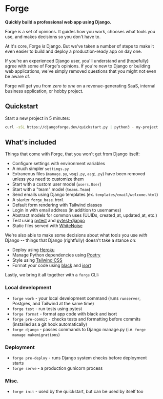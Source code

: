 # Forge

**Quickly build a professional web app using Django.**

Forge is a set of opinions.
It guides how you work,
chooses what tools you use,
and makes decisions so you don't have to.

At it's core,
Forge *is* Django.
But we've taken a number of steps to make it even easier to build and deploy a production-ready app on day one.

If you're an experienced Django user,
you'll understand and (hopefully) agree with some of Forge's opinions.
If you're new to Django or building web applications,
we've simply removed questions that you might not even be aware of.

Forge will get you from *zero to one* on a revenue-generating SaaS, internal business application, or hobby project.

## Quickstart

Start a new project in 5 minutes:

```sh
curl -sSL https://djangoforge.dev/quickstart.py | python3 - my-project
```

## What's included

Things that come with Forge,
that you won't get from Django itself:

- Configure settings with environment variables
- A much simpler `settings.py`
- Extraneous files (`manage.py`, `wsgi.py`, `asgi.py`) have been removed unless you need to customize them
- Start with a custom user model (`users.User`)
- Start with a "team" model (`teams.Team`)
- Send emails using Django templates (ex. `templates/email/welcome.html`)
- A starter `forge_base.html`
- Default form rendering with Tailwind classes
- Login in with email address (in addition to usernames)
- Abstract models for common uses (UUIDs, created_at, updated_at, etc.)
- Test using [pytest](https://docs.pytest.org/en/latest/) and [pytest-django](https://pytest-django.readthedocs.io/en/latest/)
- Static files served with [WhiteNoise](http://whitenoise.evans.io/en/stable/)

We're also able to make some decisions about what tools you use *with* Django -- things that Django (rightfully) doesn't take a stance on:

- Deploy using [Heroku](https://heroku.com/)
- Manage Python dependencies using [Poetry](https://python-poetry.org/)
- Style using [Tailwind CSS](https://tailwindcss.com/)
- Format your code using [black](https://github.com/psf/black) and [isort](https://github.com/PyCQA/isort)

Lastly, we bring it all together with a `forge` CLI:

### Local development

- `forge work` - your local development command (runs `runserver`, Postgres, and Tailwind at the same time)
- `forge test` - run tests using pytest
- `forge format` - format app code with black and isort
- `forge pre-commit` - checks tests and formatting before commits (installed as a git hook automatically)
- `forge django` - passes commands to Django manage.py (i.e. `forge manage makemigrations`)

### Deployment

- `forge pre-deploy` - runs Django system checks before deployment starts
- `forge serve` - a production gunicorn process

### Misc.

- `forge init` - used by the quickstart, but can be used by itself too
